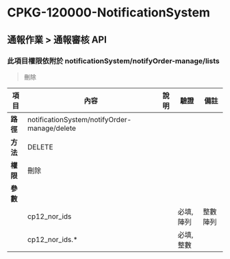 # CPKG-120000-NotificationSystem

## 通報作業 > 通報審核 API

### 此項目權限依附於 notificationSystem/notifyOrder-manage/lists

> 刪除

| 項目                      | 內容                       | 說明                |驗證                      |   備註         |
|---------------------------|----------------------------|----------------------|-----------------|----------------|
| <b>路徑</b>               | notificationSystem/notifyOrder-manage/delete    |                        |                |                  |
| <b>方法</b>               | DELETE                        |                    |                    |                 |
| <b>權限</b>               | 刪除                       |                     |                   |                 |
| <b>參數</b>               |                            |                       |                 |                 |
|                          | cp12_nor_ids             |             | 必填,陣列                 | 整數陣列               |
|                          | cp12_nor_ids.*             |             | 必填,整數                  |                |
